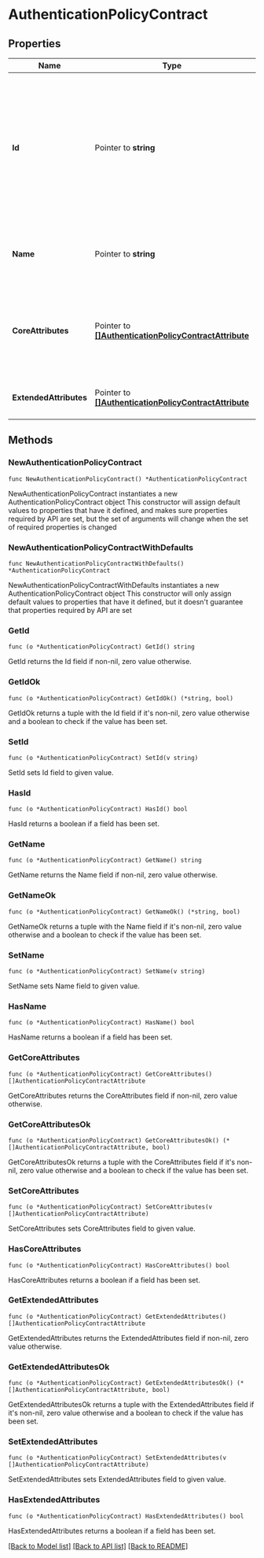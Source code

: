# AuthenticationPolicyContract

## Properties

Name | Type | Description | Notes
------------ | ------------- | ------------- | -------------
**Id** | Pointer to **string** | The persistent, unique ID for the authentication policy contract. It can be any combination of [a-zA-Z0-9._-]. This property is system-assigned if not specified. | [optional] 
**Name** | Pointer to **string** | The Authentication Policy Contract Name. Name is unique. | [optional] 
**CoreAttributes** | Pointer to [**[]AuthenticationPolicyContractAttribute**](AuthenticationPolicyContractAttribute.md) | A list of read-only assertion attributes (for example, subject) that are automatically populated by PingFederate. | [optional] 
**ExtendedAttributes** | Pointer to [**[]AuthenticationPolicyContractAttribute**](AuthenticationPolicyContractAttribute.md) | A list of additional attributes as needed. | [optional] 

## Methods

### NewAuthenticationPolicyContract

`func NewAuthenticationPolicyContract() *AuthenticationPolicyContract`

NewAuthenticationPolicyContract instantiates a new AuthenticationPolicyContract object
This constructor will assign default values to properties that have it defined,
and makes sure properties required by API are set, but the set of arguments
will change when the set of required properties is changed

### NewAuthenticationPolicyContractWithDefaults

`func NewAuthenticationPolicyContractWithDefaults() *AuthenticationPolicyContract`

NewAuthenticationPolicyContractWithDefaults instantiates a new AuthenticationPolicyContract object
This constructor will only assign default values to properties that have it defined,
but it doesn't guarantee that properties required by API are set

### GetId

`func (o *AuthenticationPolicyContract) GetId() string`

GetId returns the Id field if non-nil, zero value otherwise.

### GetIdOk

`func (o *AuthenticationPolicyContract) GetIdOk() (*string, bool)`

GetIdOk returns a tuple with the Id field if it's non-nil, zero value otherwise
and a boolean to check if the value has been set.

### SetId

`func (o *AuthenticationPolicyContract) SetId(v string)`

SetId sets Id field to given value.

### HasId

`func (o *AuthenticationPolicyContract) HasId() bool`

HasId returns a boolean if a field has been set.

### GetName

`func (o *AuthenticationPolicyContract) GetName() string`

GetName returns the Name field if non-nil, zero value otherwise.

### GetNameOk

`func (o *AuthenticationPolicyContract) GetNameOk() (*string, bool)`

GetNameOk returns a tuple with the Name field if it's non-nil, zero value otherwise
and a boolean to check if the value has been set.

### SetName

`func (o *AuthenticationPolicyContract) SetName(v string)`

SetName sets Name field to given value.

### HasName

`func (o *AuthenticationPolicyContract) HasName() bool`

HasName returns a boolean if a field has been set.

### GetCoreAttributes

`func (o *AuthenticationPolicyContract) GetCoreAttributes() []AuthenticationPolicyContractAttribute`

GetCoreAttributes returns the CoreAttributes field if non-nil, zero value otherwise.

### GetCoreAttributesOk

`func (o *AuthenticationPolicyContract) GetCoreAttributesOk() (*[]AuthenticationPolicyContractAttribute, bool)`

GetCoreAttributesOk returns a tuple with the CoreAttributes field if it's non-nil, zero value otherwise
and a boolean to check if the value has been set.

### SetCoreAttributes

`func (o *AuthenticationPolicyContract) SetCoreAttributes(v []AuthenticationPolicyContractAttribute)`

SetCoreAttributes sets CoreAttributes field to given value.

### HasCoreAttributes

`func (o *AuthenticationPolicyContract) HasCoreAttributes() bool`

HasCoreAttributes returns a boolean if a field has been set.

### GetExtendedAttributes

`func (o *AuthenticationPolicyContract) GetExtendedAttributes() []AuthenticationPolicyContractAttribute`

GetExtendedAttributes returns the ExtendedAttributes field if non-nil, zero value otherwise.

### GetExtendedAttributesOk

`func (o *AuthenticationPolicyContract) GetExtendedAttributesOk() (*[]AuthenticationPolicyContractAttribute, bool)`

GetExtendedAttributesOk returns a tuple with the ExtendedAttributes field if it's non-nil, zero value otherwise
and a boolean to check if the value has been set.

### SetExtendedAttributes

`func (o *AuthenticationPolicyContract) SetExtendedAttributes(v []AuthenticationPolicyContractAttribute)`

SetExtendedAttributes sets ExtendedAttributes field to given value.

### HasExtendedAttributes

`func (o *AuthenticationPolicyContract) HasExtendedAttributes() bool`

HasExtendedAttributes returns a boolean if a field has been set.


[[Back to Model list]](../README.md#documentation-for-models) [[Back to API list]](../README.md#documentation-for-api-endpoints) [[Back to README]](../README.md)


